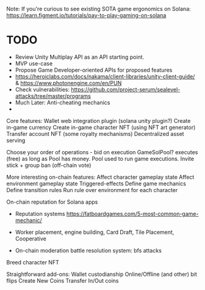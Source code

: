 Note: If you're curious to see existing SOTA game ergonomics on Solana: https://learn.figment.io/tutorials/pay-to-play-gaming-on-solana


# TODO
 * Review Unity Multiplay API as an API starting point.
 * MVP use-case
 * Propose Game Developer-oriented APIs for proposed features
 * https://heroiclabs.com/docs/nakama/client-libraries/unity-client-guide/ & https://www.photonengine.com/en/PUN
 * Check vulnerabilities: https://github.com/project-serum/sealevel-attacks/tree/master/programs
 * Much Later: Anti-cheating mechanics
 * 

Core features:
Wallet web integration plugin (solana unity plugin?)
Create in-game currency
Create in-game character NFT (using NFT art generator)
Transfer account NFT (some royalty mechanisms)
Decentralized asset serving

Choose your order of operations - bid on execution
GameSolPool? executes (free) as long as Pool has money. Pool used to run game executions.
Invite stick + group ban (off-chain vote)




More interesting on-chain features:
Affect character gameplay state
Affect environment gameplay state
Triggered-effects
Define game mechanics
Define transition rules
Run rule over environment for each character

On-chain reputation for Solana apps
* Reputation systems 
https://fatboardgames.com/5-most-common-game-mechanic/
* Worker placement, engine building, Card Draft, Tile Placement, Cooperative

* On-chain moderation
battle resolution system: bfs attacks

Breed character NFT

Straightforward add-ons:
Wallet custodianship
Online/Offline (and other) bit flips
Create New Coins
Transfer In/Out coins
